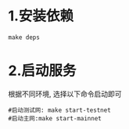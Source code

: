 

# 1.安装依赖

```
make deps
```



# 2.启动服务 


根据不同环境, 选择以下命令启动即可

```
#启动测试网: make start-testnet
#启动主网:make start-mainnet

```
 



